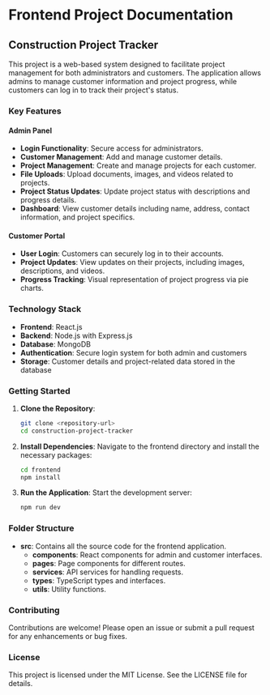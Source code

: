 # Frontend Project Documentation

## Construction Project Tracker

This project is a web-based system designed to facilitate project management for both administrators and customers. The application allows admins to manage customer information and project progress, while customers can log in to track their project's status.

### Key Features

#### Admin Panel
- **Login Functionality**: Secure access for administrators.
- **Customer Management**: Add and manage customer details.
- **Project Management**: Create and manage projects for each customer.
- **File Uploads**: Upload documents, images, and videos related to projects.
- **Project Status Updates**: Update project status with descriptions and progress details.
- **Dashboard**: View customer details including name, address, contact information, and project specifics.

#### Customer Portal
- **User Login**: Customers can securely log in to their accounts.
- **Project Updates**: View updates on their projects, including images, descriptions, and videos.
- **Progress Tracking**: Visual representation of project progress via pie charts.

### Technology Stack
- **Frontend**: React.js
- **Backend**: Node.js with Express.js
- **Database**: MongoDB
- **Authentication**: Secure login system for both admin and customers
- **Storage**: Customer details and project-related data stored in the database

### Getting Started

1. **Clone the Repository**:
   ```bash
   git clone <repository-url>
   cd construction-project-tracker
   ```

2. **Install Dependencies**:
   Navigate to the frontend directory and install the necessary packages:
   ```bash
   cd frontend
   npm install
   ```

3. **Run the Application**:
   Start the development server:
   ```bash
   npm run dev
   ```

### Folder Structure
- **src**: Contains all the source code for the frontend application.
  - **components**: React components for admin and customer interfaces.
  - **pages**: Page components for different routes.
  - **services**: API services for handling requests.
  - **types**: TypeScript types and interfaces.
  - **utils**: Utility functions.

### Contributing
Contributions are welcome! Please open an issue or submit a pull request for any enhancements or bug fixes.

### License
This project is licensed under the MIT License. See the LICENSE file for details.